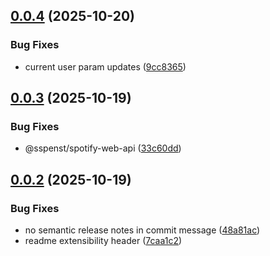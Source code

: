 ## [0.0.4](https://github.com/sspenst/spotify-web-api/compare/v0.0.3...v0.0.4) (2025-10-20)


### Bug Fixes

* current user param updates ([9cc8365](https://github.com/sspenst/spotify-web-api/commit/9cc8365842a48251565825e6b3e05f92d3c415c1))

## [0.0.3](https://github.com/sspenst/spotify-web-api/compare/v0.0.2...v0.0.3) (2025-10-19)


### Bug Fixes

* @sspenst/spotify-web-api ([33c60dd](https://github.com/sspenst/spotify-web-api/commit/33c60ddb5f3668abbb99e1bd6e8d7131cd4163e9))

## [0.0.2](https://github.com/sspenst/spotify-web-api/compare/v0.0.1...v0.0.2) (2025-10-19)


### Bug Fixes

* no semantic release notes in commit message ([48a81ac](https://github.com/sspenst/spotify-web-api/commit/48a81acb2188b22aab21b47b10de5b000adc255c))
* readme extensibility header ([7caa1c2](https://github.com/sspenst/spotify-web-api/commit/7caa1c2d5942ff6e6510580d15571fcd734a5d63))
